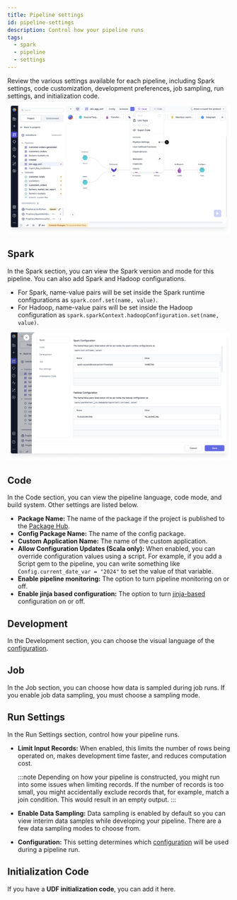 ```yaml
---
title: Pipeline settings
id: pipeline-settings
description: Control how your pipeline runs
tags:
  - spark
  - pipeline
  - settings
---
```


Review the various settings available for each pipeline, including Spark settings, code customization, development preferences, job sampling, run settings, and initialization code.

![Pipeline settings](img/pipeline-settings.png)

## Spark

In the Spark section, you can view the Spark version and mode for this pipeline. You can also add Spark and Hadoop configurations.

- For Spark, name-value pairs will be set inside the Spark runtime configurations as `spark.conf.set(name, value)`.
- For Hadoop, name-value pairs will be set inside the Hadoop configuration as `spark.sparkContext.hadoopConfiguration.set(name, value)`.

![Spark and Hadoop configurations](./img/configuration/config-spark-hadoop.png)

## Code

In the Code section, you can view the pipeline language, code mode, and build system. Other settings are listed below.

- **Package Name:** The name of the package if the project is published to the [Package Hub](docs/extensibility/package-hub/package-hub.md).
- **Config Package Name:** The name of the config package.
- **Custom Application Name:** The name of the custom application.
- **Allow Configuration Updates (Scala only):** When enabled, you can override configuration values using a script. For example, if you add a Script gem to the pipeline, you can write something like `Config.current_date_var = "2024"` to set the value of that variable.
- **Enable pipeline monitoring:** The option to turn pipeline monitoring on or off.
- **Enable jinja based configuration:** The option to turn [jinja-based](docs/Spark/configuration.md#syntax) configuration on or off.

## Development

In the Development section, you can choose the visual language of the [configuration](docs/Spark/configuration.md).

## Job

In the Job section, you can choose how data is sampled during job runs. If you enable job data sampling, you must choose a sampling mode.

## Run Settings

In the Run Settings section, control how your pipeline runs.

- **Limit Input Records:** When enabled, this limits the number of rows being operated on, makes development time faster, and reduces computation cost.

  :::note
  Depending on how your pipeline is constructed, you might run into some issues when limiting records. If the number of records is too small, you might accidentally exclude records that, for example, match a join condition. This would result in an empty output.
  :::

- **Enable Data Sampling:** Data sampling is enabled by default so you can view interim data samples while developing your pipeline. There are a few data sampling modes to choose from.
- **Configuration:** This setting determines which [configuration](docs/Spark/configuration.md) will be used during a pipeline run.

## Initialization Code

If you have a **UDF initialization code**, you can add it here.
